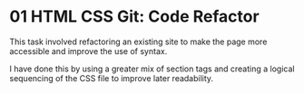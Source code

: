 # 01 HTML CSS Git: Code Refactor

This task involved refactoring an existing site to make the page more accessible and improve the use of syntax.

I have done this by using a greater mix of section tags and creating a logical sequencing of the CSS file to improve later readability.